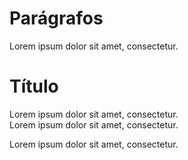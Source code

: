 # Parágrafos

Lorem ipsum dolor sit amet,
consectetur.

# Título

Lorem ipsum dolor sit amet,
consectetur.     
Lorem ipsum dolor sit amet,
consectetur.  


Lorem ipsum dolor sit amet,
consectetur.




